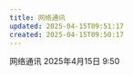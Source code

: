 ```yaml
---
title: 网络通讯
updated: 2025-04-15T09:51:17
created: 2025-04-15T09:50:17
---
```


网络通讯
2025年4月15日
9:50
